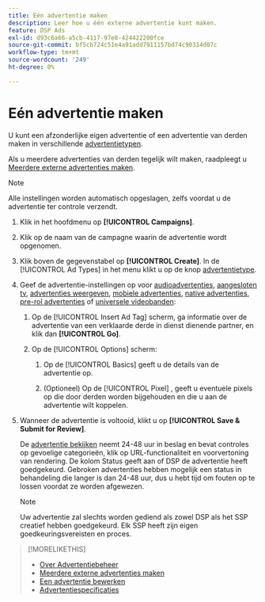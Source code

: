 ```yaml
---
title: Eén advertentie maken
description: Leer hoe u één externe advertentie kunt maken.
feature: DSP Ads
exl-id: d93c6a66-a5cb-4117-97e8-424422200fce
source-git-commit: bf5cb724c51e4a91add7911157bd74c90314d07c
workflow-type: tm+mt
source-wordcount: '249'
ht-degree: 0%

---
```


# Eén advertentie maken

U kunt een afzonderlijke eigen advertentie of een advertentie van derden maken in verschillende [advertentietypen](ad-about.md#ad-types).

Als u meerdere advertenties van derden tegelijk wilt maken, raadpleegt u [Meerdere externe advertenties maken](ad-create-multiple.md).

>[!NOTE]
>
>Alle instellingen worden automatisch opgeslagen, zelfs voordat u de advertentie ter controle verzendt.

1. Klik in het hoofdmenu op **[!UICONTROL Campaigns]**.

1. Klik op de naam van de campagne waarin de advertentie wordt opgenomen.

1. Klik boven de gegevenstabel op **[!UICONTROL Create]**. In de [!UICONTROL Ad Types] in het menu klikt u op de knop [advertentietype](ad-about.md#ad-types).

1. Geef de advertentie-instellingen op voor [audioadvertenties](ad-settings-audio.md), [aangesloten tv](ad-settings-connected-tv.md), [advertenties weergeven](ad-settings-display.md), [mobiele advertenties](ad-settings-mobile.md), [native advertenties](ad-settings-native.md), [pre-rol advertenties](ad-settings-pre-roll.md) of [universele videobanden](ad-settings-universal-video.md):

   1. Op de [!UICONTROL Insert Ad Tag] scherm, ga informatie over de advertentie van een verklaarde derde in dienst dienende partner, en klik dan **[!UICONTROL Go]**.

   1. Op de [!UICONTROL Options] scherm:

      1. Op de [!UICONTROL Basics] geeft u de details van de advertentie op.

      1. (Optioneel) Op de [!UICONTROL Pixel] , geeft u eventuele pixels op die door derden worden bijgehouden en die u aan de advertentie wilt koppelen.

1. Wanneer de advertentie is voltooid, klikt u op **[!UICONTROL Save & Submit for Review]**.

   De [advertentie bekijken](ad-about.md) neemt 24-48 uur in beslag en bevat controles op gevoelige categorieën, klik op URL-functionaliteit en voorvertoning van rendering. De kolom Status geeft aan of DSP de advertentie heeft goedgekeurd. Gebroken advertenties hebben mogelijk een status in behandeling die langer is dan 24-48 uur, dus u hebt tijd om fouten op te lossen voordat ze worden afgewezen.

   >[!NOTE]
   >
   >Uw advertentie zal slechts worden gediend als zowel DSP als het SSP creatief hebben goedgekeurd. Elk SSP heeft zijn eigen goedkeuringsvereisten en proces.

>[!MORELIKETHIS]
>
>* [Over Advertentiebeheer](ad-about.md)
>* [Meerdere externe advertenties maken](ad-create-multiple.md)
>* [Een advertentie bewerken](ad-edit.md)
>* [Advertentiespecificaties](ad-specs.md)

